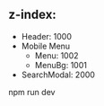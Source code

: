 ## z-index:

- Header: 1000
- Mobile Menu
  - Menu: 1002
  - MenuBg: 1001
- SearchModal: 2000

npm run dev